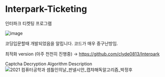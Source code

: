 # Interpark-Ticketing
인터파크 티켓팅 프로그램

![image](https://user-images.githubusercontent.com/76196439/158314342-b11f306b-f7e7-4d97-9135-eb87edfaba4b.png)

코딩입문할때 개발되었음을 알립니다.
코드가 매우 중구난방임.

최적화 version (아주 천천히 진행중) -> 
https://github.com/clyde0813/Interpark 

Captcha Decryption Algorithm Description
![2021 컴퓨터공학과 셈틀인의날_판넬시안_캡챠해독알고리즘_박정후](https://user-images.githubusercontent.com/76196439/158118414-f138b38f-c922-49a6-bf88-a0c2718ca24b.jpg)
